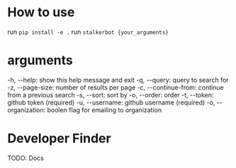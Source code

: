 # How to use
run `pip install -e .`
run `stalkerbot {your_arguments}`
# arguments
-h, --help: show this help message and exit
-q, --query: query to search for
-z, --page-size: number of results per page
-c, --continue-from: continue from a previous search
-s, --sort: sort by
-o, --order: order
-t, --token: github token (required)
-u, --username: github username (required)
-o, --organization: boolen flag for emailing to organization
# Developer Finder

TODO: Docs